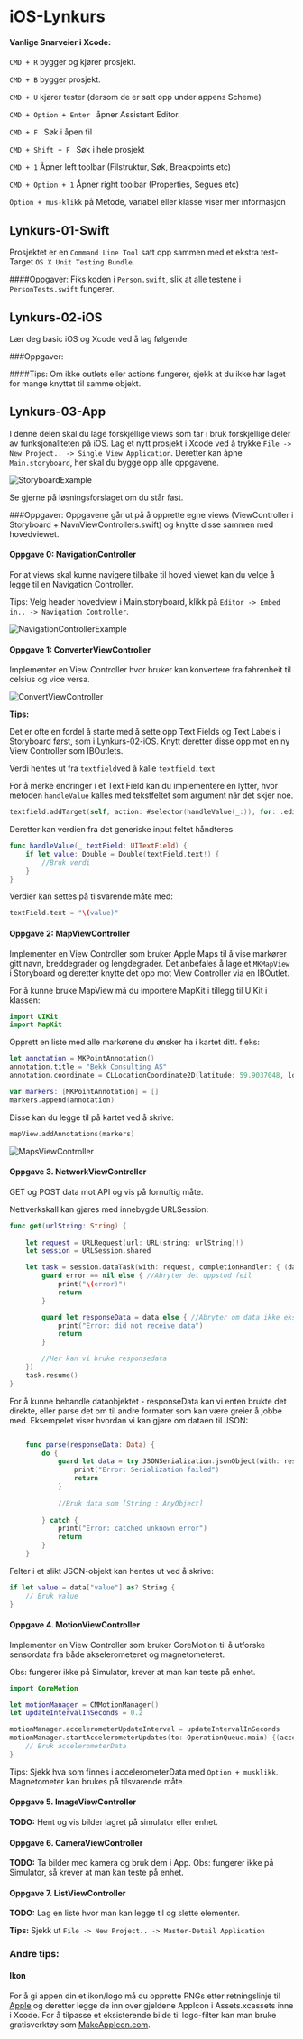 # iOS-Lynkurs


#### Vanlige Snarveier i Xcode:

```CMD + R``` bygger og kjører prosjekt.

```CMD + B``` bygger prosjekt.

```CMD + U``` kjører tester (dersom de er satt opp under appens Scheme)

```CMD + Option + Enter ``` åpner Assistant Editor.

```CMD + F ``` Søk i åpen fil

```CMD + Shift + F ``` Søk i hele prosjekt

```CMD + 1``` Åpner left toolbar (Filstruktur, Søk, Breakpoints etc)

```CMD + Option + 1``` Åpner right toolbar (Properties, Segues etc)

```Option + mus-klikk``` på Metode, variabel eller klasse viser mer informasjon
 
## Lynkurs-01-Swift
Prosjektet er en ```Command Line Tool``` satt opp sammen med et ekstra test-Target ```OS X Unit Testing Bundle```.

####Oppgaver: 
Fiks koden i ```Person.swift```, slik at alle testene i ```PersonTests.swift``` fungerer. 

## Lynkurs-02-iOS
Lær deg basic iOS og Xcode ved å lag følgende: 

###Oppgaver:

####Tips:
Om ikke outlets eller actions fungerer, sjekk at du ikke har laget for mange knyttet til samme objekt.

## Lynkurs-03-App
I denne delen skal du lage forskjellige views som tar i bruk forskjellige deler av funksjonaliteten på iOS. 
Lag et nytt prosjekt i Xcode ved å trykke ```File -> New Project.. -> Single View Application```. Deretter kan åpne ```Main.storyboard```, her skal du bygge opp alle oppgavene.

![StoryboardExample](https://github.com/bekk/iOS-Lynkurs/blob/master/Assets/StoryboardExample.png "StoryboardExample")

Se gjerne på løsningsforslaget om du står fast. 

###Oppgaver:
Oppgavene går ut på å opprette egne views (ViewController i Storyboard + NavnViewControllers.swift) og knytte disse sammen med hovedviewet.

#### Oppgave 0: NavigationController
For at views skal kunne navigere tilbake til hoved viewet kan du velge å legge til en Navigation Controller.

Tips: Velg header hovedview i Main.storyboard, klikk på ```Editor -> Embed in.. -> Navigation Controller```.

![NavigationControllerExample](https://github.com/bekk/iOS-Lynkurs/blob/master/Assets/NavigationControllerExample.png "NavigationControllerExample")

#### Oppgave 1: ConverterViewController
Implementer en View Controller hvor bruker kan konvertere fra fahrenheit til celsius og vice versa.


![ConvertViewController](https://github.com/bekk/iOS-Lynkurs/blob/master/Assets/ConvertViewControllerExample.png "ConvertViewController")

**Tips:**

Det er ofte en fordel å starte med å sette opp Text Fields og Text Labels i Storyboard først, som i Lynkurs-02-iOS. Knytt deretter disse opp mot en ny View Controller som IBOutlets.

Verdi hentes ut fra ```textfield```ved å kalle ```textfield.text```

For å merke endringer i et Text Field kan du implementere en lytter, hvor metoden ```handleValue``` kalles med tekstfeltet som argument når det skjer noe.
```swift
textfield.addTarget(self, action: #selector(handleValue(_:)), for: .editingChanged)
```

Deretter kan verdien fra det generiske input feltet håndteres 
```swift
func handleValue(_ textField: UITextField) {
    if let value: Double = Double(textField.text!) {
        //Bruk verdi
    }
}
```

Verdier kan settes på tilsvarende måte med:
```swift
textField.text = "\(value)"
```

#### Oppgave 2: MapViewController
Implementer en View Controller som bruker Apple Maps til å vise markører gitt navn, breddegrader og lengdegrader. Det anbefales å lage et ```MKMapView``` i Storyboard og deretter knytte det opp mot View Controller via en IBOutlet.

For å kunne bruke MapView må du importere MapKit i tillegg til UIKit i klassen:
```swift
import UIKit
import MapKit
```

Opprett en liste med alle markørene du ønsker ha i kartet ditt. f.eks:
```swift
let annotation = MKPointAnnotation()
annotation.title = "Bekk Consulting AS"
annotation.coordinate = CLLocationCoordinate2D(latitude: 59.9037048, longitude: 10.7369906)

var markers: [MKPointAnnotation] = []
markers.append(annotation)
```

Disse kan du legge til på kartet ved å skrive: 
```swift
mapView.addAnnotations(markers)
```
![MapsViewController](https://github.com/bekk/iOS-Lynkurs/blob/master/Assets/MapsViewControllerExample.png "MapsViewController")

#### Oppgave 3. NetworkViewController
GET og POST data mot API og vis på fornuftig måte.

Nettverkskall kan gjøres med innebygde URLSession:

```swift
func get(urlString: String) {
    
    let request = URLRequest(url: URL(string: urlString)!)
    let session = URLSession.shared

    let task = session.dataTask(with: request, completionHandler: { (data, response, error) in
        guard error == nil else { //Abryter det oppstod feil
            print("\(error)")
            return
        }

        guard let responseData = data else { //Abryter om data ikke eksisterer
            print("Error: did not receive data")
            return
        }

        //Her kan vi bruke responsedata 
    })
    task.resume()
}

```

For å kunne behandle dataobjektet - responseData kan vi enten brukte det direkte, eller parse det om til andre formater som kan være greier å jobbe med.
Eksempelet viser hvordan vi kan gjøre om dataen til JSON:

```swift

    func parse(responseData: Data) {
        do {
            guard let data = try JSONSerialization.jsonObject(with: responseData, options: []) as? [String: AnyObject] else {
                print("Error: Serialization failed")
                return
            }
            
            //Bruk data som [String : AnyObject]
            
        } catch {
            print("Error: catched unknown error")
            return
        }
    }
```

Felter i et slikt JSON-objekt kan hentes ut ved å skrive:

```swift
if let value = data["value"] as? String {
    // Bruk value
}
```

#### Oppgave 4. MotionViewController
Implementer en View Controller som bruker CoreMotion til å utforske sensordata fra både akselerometeret og magnetometeret.

Obs: fungerer ikke på Simulator, krever at man kan teste på enhet.

```swift
import CoreMotion

let motionManager = CMMotionManager()
let updateIntervalInSeconds = 0.2

motionManager.accelerometerUpdateInterval = updateIntervalInSeconds
motionManager.startAccelerometerUpdates(to: OperationQueue.main) {(accelerometerData: CMAccelerometerData?, error: Error?) in
    // Bruk accelerometerData
}
```

Tips: Sjekk hva som finnes i accelerometerData med ```Option + musklikk```. Magnetometer kan brukes på tilsvarende måte.

#### Oppgave 5. ImageViewController
**TODO:** Hent og vis bilder lagret på simulator eller enhet.

#### Oppgave 6. CameraViewController
**TODO:** Ta bilder med kamera og bruk dem i App.
Obs: fungerer ikke på Simulator, så krever at man kan teste på enhet.

#### Oppgave 7. ListViewController
**TODO:** Lag en liste hvor man kan legge til og slette elementer.

**Tips:**
Sjekk ut ```File -> New Project.. -> Master-Detail Application``` 

### Andre tips:

#### Ikon
For å gi appen din et ikon/logo må du opprette PNGs etter retningslinje til [Apple](human-interface-guidelines/graphics/app-icon) og deretter legge de inn over gjeldene AppIcon i Assets.xcassets inne i Xcode. For å tilpasse et eksisterende bilde til logo-filter kan man bruke gratisverktøy som [MakeAppIcon.com](https://makeappicon.com).
